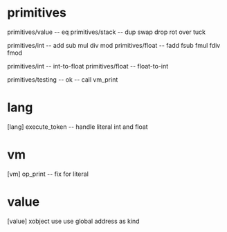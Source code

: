 # primitives

primitives/value -- eq
primitives/stack -- dup swap drop rot over tuck

primitives/int -- add sub mul div mod
primitives/float -- fadd fsub fmul fdiv fmod

primitives/int -- int-to-float
primitives/float -- float-to-int

primitives/testing -- ok -- call vm_print
# lang

[lang] execute_token -- handle literal int and float

# vm

[vm] op_print -- fix for literal

# value

[value] xobject use use global address as kind
